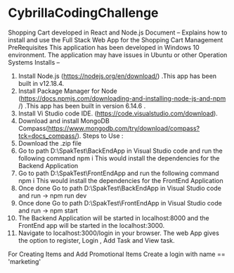 # CybrillaCodingChallenge
 Shopping Cart developed in React and Node.js
Document – Explains how to install and use the Full Stack Web App for the Shopping Cart Management
PreRequisites
This application has been developed in Windows 10 environment. The application may have issues in Ubuntu or other Operation Systems
Installs –
1)	Install Node.js (https://nodejs.org/en/download/) .This app has been built in v12.18.4.
2)	Install Package Manager for Node (https://docs.npmjs.com/downloading-and-installing-node-js-and-npm /) .This app has been built in version 6.14.6 .
3)	Install Vi Studio code IDE. (https://code.visualstudio.com/download).
4)	Download and install MongoDB Compass(https://www.mongodb.com/try/download/compass?tck=docs_compass/).
Steps to Use :
1)	Download the .zip file
2)	Go to path D:\SpakTest\BackEndApp in Visual Studio code and run the following command
npm i
This would install the dependencies for the Backend Application
3)	Go to path D:\SpakTest\FrontEndApp and run the following command
npm i
This would install the dependencies for the FrontEnd Application
4)	Once done Go to path D:\SpakTest\BackEndApp in Visual Studio code and run ->  npm run dev
5)	Once done Go to path D:\SpakTest\FrontEndApp  in Visual Studio code and run ->  npm start
6)	The Backend Application will be started in localhost:8000 and the FrontEnd app will be started in the localhost:3000.
7)	Navigate to localhost:3000/login in your browser. The web App gives the option to register, Login , Add Task and View task.

For Creating Items and Add Promotional Items
Create a login with name == 'marketing'
